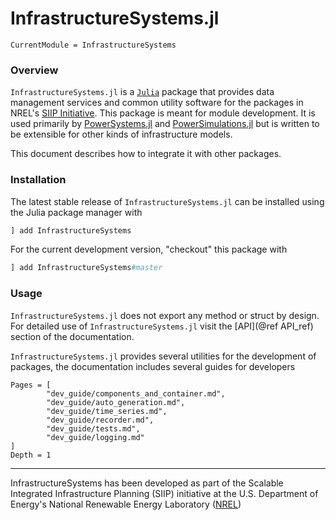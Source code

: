 # InfrastructureSystems.jl

```@meta
CurrentModule = InfrastructureSystems
```

### Overview

`InfrastructureSystems.jl` is a [`Julia`](http://www.julialang.org) package that provides
data management services and common utility software for the packages in
NREL's [SIIP Initiative](https://github.com/NREL-SIIP). This package is meant
for module development. It is used primarily by
[PowerSystems.jl](https://github.com/NREL-SIIP/PowerSystems.jl) and
[PowerSimulations.jl](https://github.com/NREL-SIIP/PowerSimulations.jl) but is
written to be extensible for other kinds of infrastructure models.

This document describes how to integrate it with other packages.

### Installation

The latest stable release of `InfrastructureSystems.jl` can be installed using the Julia
package manager with

```julia
] add InfrastructureSystems
```

For the current development version, "checkout" this package with

```julia
] add InfrastructureSystems#master
```

### Usage

`InfrastructureSystems.jl` does not export any method or struct by design. For detailed
use of `InfrastructureSystems.jl` visit the [API](@ref API_ref) section of the documentation.

`InfrastructureSystems.jl` provides several utilities for the development of packages, the
documentation includes several guides for developers

```@contents
Pages = [
        "dev_guide/components_and_container.md",
        "dev_guide/auto_generation.md",
        "dev_guide/time_series.md",
        "dev_guide/recorder.md",
        "dev_guide/tests.md",
        "dev_guide/logging.md"
]
Depth = 1
```

* * *

InfrastructureSystems has been developed as part of the Scalable Integrated Infrastructure Planning
(SIIP) initiative at the U.S. Department of Energy's National Renewable Energy Laboratory
([NREL](https://www.nrel.gov/))
